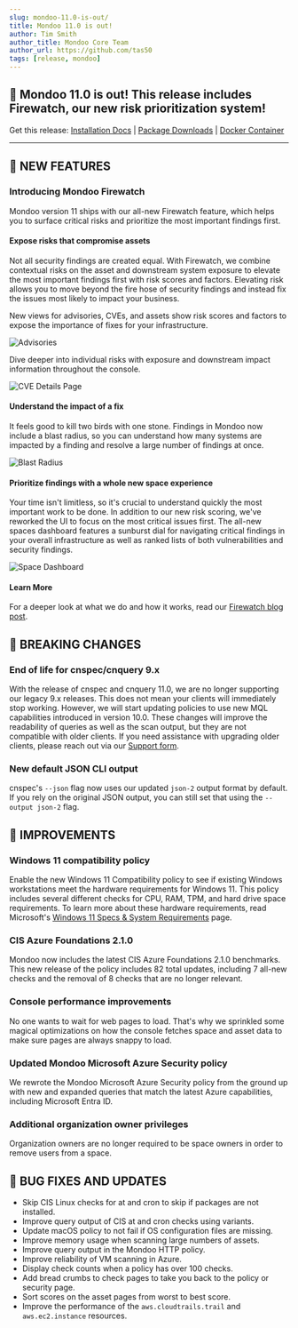 ```yaml
---
slug: mondoo-11.0-is-out/
title: Mondoo 11.0 is out!
author: Tim Smith
author_title: Mondoo Core Team
author_url: https://github.com/tas50
tags: [release, mondoo]
---
```


## 🥳 Mondoo 11.0 is out! This release includes Firewatch, our new risk prioritization system!

Get this release: [Installation Docs](https://mondoo.com/docs/cnspec/) | [Package Downloads](https://releases.mondoo.com/cnspec/) | [Docker Container](https://hub.docker.com/r/mondoo/cnspec)

---

## 🎉 NEW FEATURES

### Introducing Mondoo Firewatch

Mondoo version 11 ships with our all-new Firewatch feature, which helps you to surface critical risks and prioritize the most important findings first.

#### Expose risks that compromise assets

Not all security findings are created equal. With Firewatch, we combine contextual risks on the asset and downstream system exposure to elevate the most important findings first with risk scores and factors. Elevating risk allows you to move beyond the fire hose of security findings and instead fix the issues most likely to impact your business.

New views for advisories, CVEs, and assets show risk scores and factors to expose the importance of fixes for your infrastructure.

![Advisories](/img/releases/2024-04-17-mondoo-11.0-is-out/advisories.png)

Dive deeper into individual risks with exposure and downstream impact information throughout the console.

![CVE Details Page](/img/releases/2024-04-17-mondoo-11.0-is-out/cve.png)

#### Understand the impact of a fix

It feels good to kill two birds with one stone. Findings in Mondoo now include a blast radius, so you can understand how many systems are impacted by a finding and resolve a large number of findings at once.

![Blast Radius](/img/releases/2024-04-17-mondoo-11.0-is-out/blast_radius.png)

#### Prioritize findings with a whole new space experience

Your time isn't limitless, so it's crucial to understand quickly the most important work to be done. In addition to our new risk scoring, we've reworked the UI to focus on the most critical issues first. The all-new spaces dashboard features a sunburst dial for navigating critical findings in your overall infrastructure as well as ranked lists of both vulnerabilities and security findings.

![Space Dashboard](/img/releases/2024-04-17-mondoo-11.0-is-out/space_dashboard.png)

#### Learn More

For a deeper look at what we do and how it works, read our [Firewatch blog post](https://mondoo.com/blog/mondoo-firewatch).

## 🔨 BREAKING CHANGES

### End of life for cnspec/cnquery 9.x

With the release of cnspec and cnquery 11.0, we are no longer supporting our legacy 9.x releases. This does not mean your clients will immediately stop working. However, we will start updating policies to use new MQL capabilities introduced in version 10.0. These changes will improve the readability of queries as well as the scan output, but they are not compatible with older clients. If you need assistance with upgrading older clients, please reach out via our [Support form](https://mondoo.com/support).

### New default JSON CLI output

cnspec's `--json` flag now uses our updated `json-2` output format by default. If you rely on the original JSON output, you can still set that using the `--output json-2` flag.

## 🧹 IMPROVEMENTS

### Windows 11 compatibility policy

Enable the new Windows 11 Compatibility policy to see if existing Windows workstations meet the hardware requirements for Windows 11. This policy includes several different checks for CPU, RAM, TPM, and hard drive space requirements. To learn more about these hardware requirements, read Microsoft's [Windows 11 Specs & System Requirements](https://www.microsoft.com/en-us/windows/windows-11-specifications) page.

### CIS Azure Foundations 2.1.0

Mondoo now includes the latest CIS Azure Foundations 2.1.0 benchmarks. This new release of the policy includes 82 total updates, including 7 all-new checks and the removal of 8 checks that are no longer relevant.

### Console performance improvements

No one wants to wait for web pages to load. That's why we sprinkled some magical optimizations on how the console fetches space and asset data to make sure pages are always snappy to load.

### Updated Mondoo Microsoft Azure Security policy

We rewrote the Mondoo Microsoft Azure Security policy from the ground up with new and expanded queries that match the latest Azure capabilities, including Microsoft Entra ID.

### Additional organization owner privileges

Organization owners are no longer required to be space owners in order to remove users from a space.

## 🐛 BUG FIXES AND UPDATES

- Skip CIS Linux checks for at and cron to skip if packages are not installed.
- Improve query output of CIS at and cron checks using variants.
- Update macOS policy to not fail if OS configuration files are missing.
- Improve memory usage when scanning large numbers of assets.
- Improve query output in the Mondoo HTTP policy.
- Improve reliability of VM scanning in Azure.
- Display check counts when a policy has over 100 checks.
- Add bread crumbs to check pages to take you back to the policy or security page.
- Sort scores on the asset pages from worst to best score.
- Improve the performance of the `aws.cloudtrails.trail` and `aws.ec2.instance` resources.
